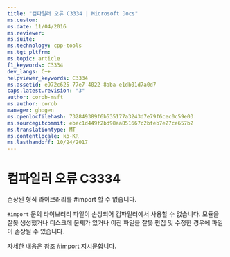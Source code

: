 ```yaml
---
title: "컴파일러 오류 C3334 | Microsoft Docs"
ms.custom: 
ms.date: 11/04/2016
ms.reviewer: 
ms.suite: 
ms.technology: cpp-tools
ms.tgt_pltfrm: 
ms.topic: article
f1_keywords: C3334
dev_langs: C++
helpviewer_keywords: C3334
ms.assetid: e972c625-77e7-4022-8aba-e1db01d7a0d7
caps.latest.revision: "3"
author: corob-msft
ms.author: corob
manager: ghogen
ms.openlocfilehash: 732849389f6b535177a3243d7e79f6cec0c59e03
ms.sourcegitcommit: ebec1d449f2bd98aa851667c2bfeb7e27ce657b2
ms.translationtype: MT
ms.contentlocale: ko-KR
ms.lasthandoff: 10/24/2017
---
```

# <a name="compiler-error-c3334"></a>컴파일러 오류 C3334
손상된 형식 라이브러리를 #import 할 수 없습니다.  
  
 `#import` 문의 라이브러리 파일이 손상되어 컴파일러에서 사용할 수 없습니다.  모듈을 잘못 생성했거나 디스크에 문제가 있거나 이진 파일을 잘못 편집 및 수정한 경우에 파일이 손상될 수 있습니다.  
  
 자세한 내용은 참조 [#import 지시문](../../preprocessor/hash-import-directive-cpp.md)합니다.